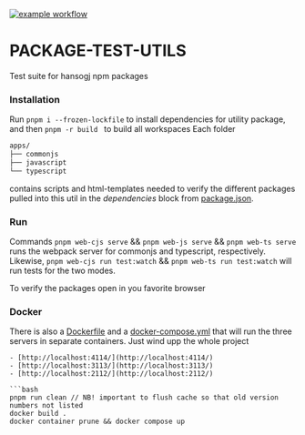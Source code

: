 [![example workflow](https://github.com/hansogj/package-test-utils/actions/workflows/build.yml/badge.svg)](https://github.com/hansogj/package-test-utils/actions/workflows/build.yml/badge.svg)

# PACKAGE-TEST-UTILS

Test suite for hansogj npm packages

### Installation

Run `pnpm i --frozen-lockfile` to install dependencies for utility package, and then `pnpm -r build ` to build all workspaces
Each folder

```bash
apps/
├── commonjs
├── javascript
└── typescript

```

contains scripts and html-templates needed to verify the different packages pulled into this util in the _dependencies_ block from [package.json](package.json).

### Run

Commands `pnpm web-cjs serve` && `pnpm web-js serve` && `pnpm web-ts serve` runs the webpack server for commonjs and typescript, respectively. Likewise, `pnpm web-cjs run test:watch` && `pnpm web-ts run test:watch` will run tests for the two modes.

To verify the packages open in you favorite browser

### Docker

There is also a [Dockerfile](Dockerfile) and a [docker-compose.yml](docker-compose.yml) that will run the three servers in separate containers. Just wind upp the whole project

````
- [http://localhost:4114/](http://localhost:4114/)
- [http://localhost:3113/](http://localhost:3113/)
- [http://localhost:2112/](http://localhost:2112/)

```bash
pnpm run clean // NB! important to flush cache so that old version numbers not listed
docker build .
docker container prune && docker compose up
````
